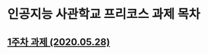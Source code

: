 # 인공지능 사관학교 프리코스 과제 목차
## [1주차 과제 (2020.05.28)](https://github.com/Huiryoeng/-/blob/master/1%EC%A3%BC%EC%B0%A8_%EA%B3%BC%EC%A0%9C.ipynb)
